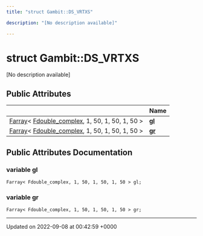 ```yaml
---
title: "struct Gambit::DS_VRTXS"

description: "[No description available]"

---
```


# struct Gambit::DS_VRTXS



[No description available]

## Public Attributes

|                | Name           |
| -------------- | -------------- |
| [Farray](/documentation/code/classes/classgambit_1_1farray/)< [Fdouble_complex](/documentation/code/classes/classgambit_1_1fcomplext/), 1, 50, 1, 50, 1, 50 > | **[gl](/documentation/code/classes/structgambit_1_1ds__vrtxs/#variable-gl)**  |
| [Farray](/documentation/code/classes/classgambit_1_1farray/)< [Fdouble_complex](/documentation/code/classes/classgambit_1_1fcomplext/), 1, 50, 1, 50, 1, 50 > | **[gr](/documentation/code/classes/structgambit_1_1ds__vrtxs/#variable-gr)**  |

## Public Attributes Documentation

### variable gl

```
Farray< Fdouble_complex, 1, 50, 1, 50, 1, 50 > gl;
```


### variable gr

```
Farray< Fdouble_complex, 1, 50, 1, 50, 1, 50 > gr;
```


-------------------------------

Updated on 2022-09-08 at 00:42:59 +0000